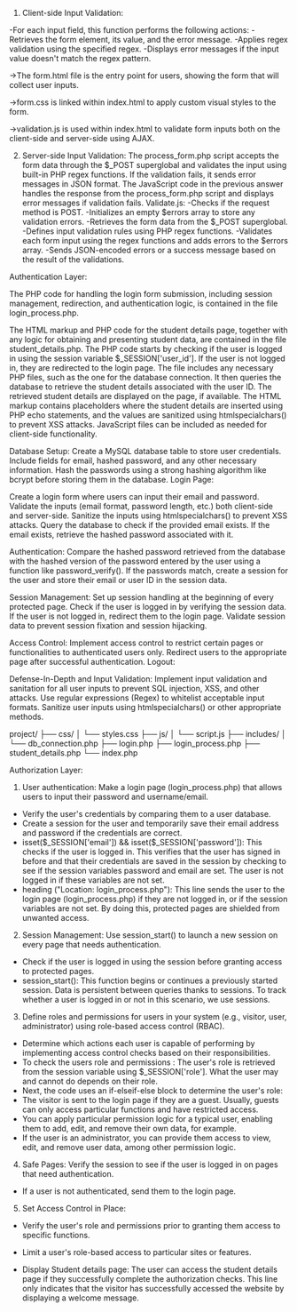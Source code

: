 1) Client-side Input Validation:
   
-For each input field, this function performs the following actions:
-Retrieves the form element, its value, and the error message.
-Applies regex validation using the specified regex.
-Displays error messages if the input value doesn't match the regex pattern.

->The form.html file is the entry point for users, showing the form that will collect user inputs.

->form.css is linked within index.html to apply custom visual styles to the form.

->validation.js is used within index.html to validate form inputs both on the client-side and server-side using AJAX.


2) Server-side Input Validation:
The process_form.php script accepts the form data through the $_POST superglobal and validates the input using built-in PHP regex functions.
If the validation fails, it sends error messages in JSON format.
The JavaScript code in the previous answer handles the response from the process_form.php script and displays error messages if validation fails. 
Validate.js:
-Checks if the request method is POST.
-Initializes an empty $errors array to store any validation errors.
-Retrieves the form data from the $_POST superglobal.
-Defines input validation rules using PHP regex functions.
-Validates each form input using the regex functions and adds errors to the $errors array.
-Sends JSON-encoded errors or a success message based on the result of the validations.

Authentication Layer:

The PHP code for handling the login form submission, including session management, redirection, and authentication logic, is contained in the file login_process.php.

The HTML markup and PHP code for the student details page, together with any logic for obtaining and presenting student data, are contained in the file student_details.php.
The PHP code starts by checking if the user is logged in using the session variable $_SESSION['user_id'].
If the user is not logged in, they are redirected to the login page.
The file includes any necessary PHP files, such as the one for the database connection.
It then queries the database to retrieve the student details associated with the user ID.
The retrieved student details are displayed on the page, if available.
The HTML markup contains placeholders where the student details are inserted using PHP echo statements, and the values are sanitized using htmlspecialchars() to prevent XSS attacks.
JavaScript files can be included as needed for client-side functionality.

Database Setup:
Create a MySQL database table to store user credentials. Include fields for email, hashed password, and any other necessary information.
Hash the passwords using a strong hashing algorithm like bcrypt before storing them in the database.
Login Page:

Create a login form where users can input their email and password.
Validate the inputs (email format, password length, etc.) both client-side and server-side.
Sanitize the inputs using htmlspecialchars() to prevent XSS attacks.
Query the database to check if the provided email exists.
If the email exists, retrieve the hashed password associated with it.

Authentication:
Compare the hashed password retrieved from the database with the hashed version of the password entered by the user using a function like password_verify().
If the passwords match, create a session for the user and store their email or user ID in the session data.

Session Management:
Set up session handling at the beginning of every protected page.
Check if the user is logged in by verifying the session data.
If the user is not logged in, redirect them to the login page.
Validate session data to prevent session fixation and session hijacking.

Access Control:
Implement access control to restrict certain pages or functionalities to authenticated users only.
Redirect users to the appropriate page after successful authentication.
Logout:


Defense-In-Depth and Input Validation:
Implement input validation and sanitation for all user inputs to prevent SQL injection, XSS, and other attacks.
Use regular expressions (Regex) to whitelist acceptable input formats.
Sanitize user inputs using htmlspecialchars() or other appropriate methods.

project/
├── css/
│   └── styles.css
├── js/
│   └── script.js
├── includes/
│   └── db_connection.php
├── login.php
├── login_process.php
├── student_details.php
└── index.php

Authorization Layer:
1) User authentication: Make a login page (login_process.php) that allows users to input their password and username/email.
- Verify the user's credentials by comparing them to a user database.
- Create a session for the user and temporarily save their email address and password if the credentials are correct.
- isset($_SESSION['email']) && isset($_SESSION['password']): This checks if the user is logged in. This verifies that the user has signed in before and that their credentials are saved in the session by checking to see if the session variables password and email are set. The user is not logged in if these variables are not set.
- heading ("Location: login_process.php"): This line sends the user to the login page (login_process.php) if they are not logged in, or if the session variables are not set. By doing this, protected pages are shielded from unwanted access.

2) Session Management: Use session_start() to launch a new session on every page that needs authentication.
- Check if the user is logged in using the session before granting access to protected pages.
- session_start(): This function begins or continues a previously started session. Data is persistent between queries thanks to sessions. To track whether a user is logged in or not in this scenario, we use sessions.

3) Define roles and permissions for users in your system (e.g., visitor, user, administrator) using role-based access control (RBAC).
- Determine which actions each user is capable of performing by implementing access control checks based on their responsibilities.
- To check the users role and permissions : The user's role is retrieved from the session variable using $_SESSION['role']. What the user may and cannot do depends on their role.
- Next, the code uses an if-elseif-else block to determine the user's role:
- The visitor is sent to the login page if they are a guest. Usually, guests can only access particular functions and have restricted access.
- You can apply particular permission logic for a typical user, enabling them to add, edit, and remove their own data, for example.
- If the user is an administrator, you can provide them access to view, edit, and remove user data, among other permission logic.

4) Safe Pages: Verify the session to see if the user is logged in on pages that need authentication.
- If a user is not authenticated, send them to the login page.

5) Set Access Control in Place:
- Verify the user's role and permissions prior to granting them access to specific functions.
- Limit a user's role-based access to particular sites or features.

- Display Student details page: The user can access the student details page if they successfully complete the authorization checks. This line only indicates that the visitor has successfully accessed the website by displaying a welcome message.









